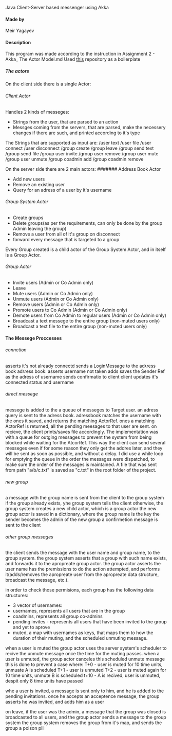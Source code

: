 Java Client-Server based messenger using Akka

#### Made by
Meir Yagayev 

#### Description
This program was made according to the instruction in Assignment 2 - Akka_ The Actor Model.md
Used [this](https://github.com/MartinKanters/java-akka-remote-example.git) repository as a boilerplate

##### The actors

On the client side there is a single Actor:
###### Client Actor
Handles 2 kinds of messeges:
 * Strings from the user, that are parsed to an action
 * Messges coming from the servers, that are parsed, make the necessery changes if there are such, and printed
   according to it's type

The Strings that are supported as input are:
/user text <target> <message>
/user file <target> <sourcefilePath>
/user connect <username>
/user disconnect
/group create <groupname>
/group leave <groupname>
/group send text <groupname> <message>
/group send file <groupname> <sourcefilePath>
/group user invite <groupname> <targetusername>
/group user remove <groupname> <targetusername>
/group user mute <groupname> <targetusername> <timeinseconds>
/group user unmute <groupname> <targetusername>
/group coadmin add <groupname> <targetusername>
/group coadmin remove <groupname> <targetusername>

On the server side there are 2 main actors:
####### Address Book Actor
  * Add new users
  * Remove an existing user
  * Query for an adress of a user by it's username

###### Group System Actor
  * Create groups
  * Delete groups(as per the requirements, can only be done by the group Admin leaving the group)
  * Remove a user from all of it's group on disconnect
  * forward every message that is targeted to a group

Every Group created is a child actor of the Group System Actor, and in itself is a Group Actor.

###### Group Actor
  * Invite users (Admin or Co Admin only)
  * Leave
  * Mute users (Admin or Co Admin only)
  * Unmute users (Admin or Co Admin only)
  * Remove users (Admin or Co Admin only)
  * Promote users to Co Admin (Admin or Co Admin only)
  * Demote users from Co Admin to regular users (Admin or Co Admin only)
  * Broadcast a text messege to the entire group (non-muted users only)
  * Broadcast a text file to the entire group (non-muted users only)


#### The Messege Proccesses

###### connction
asserts it's not already connectd
sends a LoginMessage to the adגress book
adגress book:
asserts username not taken
adds saves the Sender Ref as the adress of username
sends confirmatio to client
client updates it's connected status and username

###### direct messege
messege is added to the a queue of messeges to Target user.
an adress query is sent to the adress book.
adressbook matches the username with the ones it saved, and returns the matching ActorRef.
ones a matching ActorRef is returned, all the pending meesages to that user are sent.
on recieve, the client prints/saves file accordingly.
The implementation was with a queue for outging messages to prevent the system from being blocked
while waiting for the AtcorRef. This way the client can send several messeges even if for some reason
they only get the addres later, and they will be sent as soon as possible, and without a delay.
I did use a while loop for emptying the queue in the order the messages were dispatched, to make
sure the order of the messages is maintained.
A file that was sent from path "a/b/c.txt" is saved as "c.txt" in the
root folder of the project.

###### new group
a message with the group name is sent from the client to the group system
if the group already exists, yhe group system tells the client
otherwise, the group system creates a new child actor, which is a group actor
the new group actor is saved in a dictionary, where the group name is the key
the sender becomes the admin of the new group
a confirmetion message is sent to the client

###### other group messages
the client sends the message with the user name and group name, to the group system.
the group system asserts that a group with such name exists, and forwards it
to the apropreate group actor.
the group actor asserts the user name has the premissions to do the action
attempted, and performs it(adds/removes the apropreate user from the 
apropreate data structure, broadcast the message, etc.).

in order to check those permisions, each group has the following data structures:
- 3 vector of usernames:
 - usernames, represents all users that are in the group
 - coadmins, represents all group co-admins
 - pending invites - represents all users that have been invited to the group and yet to aprove
- muted, a map with usernames as keys, that maps them to how the duration of their muting,
  and the scheduled unmuting message.

when a user is muted the group actor uses the server system's scheduler
to recive the unmute message once the time for the muting passes.
when a user is unmuted, the group actor canceles this scheduled unmute message
this is done to prevent a case where:
T+0 - user is muted for 10 time units, unmuate A is scheduled
T+1 - user is unmuted
T+2 - user is muted again for 10 time units, unmute B is scheduled
t+10 - A is recived, user is unmuted, despit only 8 time units have passed

whe a user is invited, a message is sent only to him, and he is added to the pending invitations.
once he accepts an acceptence message, the group asserts he was invited, and adds him as a user

on leave, if the user was the admin, a message that the group was closed is
broadcasted to all users, and the group actor sends a message to the group system
the group system removes the group from it's map, and sends the group a poison pill

